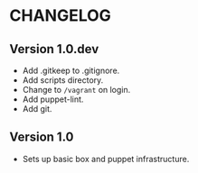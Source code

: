 # CHANGELOG

## Version 1.0.dev

- Add .gitkeep to .gitignore.
- Add scripts directory.
- Change to `/vagrant` on login.
- Add puppet-lint.
- Add git.

## Version 1.0

- Sets up basic box and puppet infrastructure.
